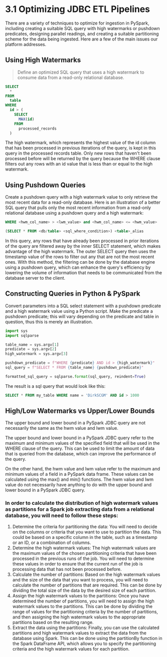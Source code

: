 # 3.1 Optimizing JDBC ETL Pipelines

There are a variety of techniques to optimize for ingestion in PySpark, including creating a suitable SQL query with
high watermarks or pushdown predicates, designing parallel readings, and creating a suitable partitioning scheme for the
data being ingested. Here are a few of the main issues our platform addresses.

## Using High Watermarks

> Define an optimized SQL query that uses a high watermark to consume data from a read-only relational database.

```sql
SELECT 
  * 
FROM 
  table 
WHERE 
  id > (
    SELECT 
      MAX(id) 
    FROM 
      processed_records
  )
```

The high watermark, which represents the highest value of the id column that has been processed in previous iterations
of the query, is kept in this query in the processed records table. Only new rows that haven't been processed before
will be returned by the query because the WHERE clause filters out any rows with an id value that is less than or equal
to the high watermark.

## Using Pushdown Queries

Create a pushdown query with a high watermark value to only retrieve the most recent data for a read-only database.
Here is an illustration of a better SQL query that pulls only the most recent information from a read-only relational
database using a pushdown query and a high watermark:

```sql
WHERE <hwm_col_name> > <lwm_value> and <hwm_col_name> <= <hwm_value>

(SELECT * FROM <db/table> <sql_where_condition>) <table>_alias
```

In this query, any rows that have already been processed in prior iterations of the query are filtered away by the inner
SELECT statement, which makes advantage of the high watermark. The outer SELECT query then uses the timestamp value of
the rows to filter out any that are not the most recent ones.
With this method, the filtering can be done by the database engine using a pushdown query, which can enhance the query's
efficiency by lowering the volume of information that needs to be communicated from the database server to the client.

## Constructing Queries in Python & PySpark

Convert parameters into a SQL select statement with a pushdown predicate and a high watermark value using a Python
script. Make the predicate a pushdown predicate; this will vary depending on the predicate and table in question, thus
this is merely an illustration.

```python
import sys
import sqlparse

table_name = sys.argv[1]
predicate = sys.argv[2]
high_watermark = sys.argv[3]

pushdown_predicate = f"WHERE {predicate} AND id > {high_watermark}"
sql_query = f"SELECT * FROM {table_name} {pushdown_predicate}"

formatted_sql_query = sqlparse.format(sql_query, reindent=True)
```

The result is a sql query that would look like this:

```sql
SELECT * FROM my_table WHERE name = 'DirkSCGM' AND id > 1000
```

## High/Low Watermarks vs Upper/Lower Bounds

The upper bound and lower bound in a PySpark JDBC query are not necessarily the same as the hwm value and lwm value.

The upper bound and lower bound in a PySpark JDBC query refer to the maximum and minimum values of the specified field
that will be used in the WHERE clause of the query. This can be used to limit the amount of data that is queried from
the database, which can improve the performance of the query.

On the other hand, the hwm value and lwm value refer to the maximum and minimum values of a field in a PySpark data
frame. These values can be calculated using the max() and min() functions. The hwm value and lwm value do not
necessarily have anything to do with the upper bound and lower bound in a PySpark JDBC query.

### In order to calculate the distribution of high watermark values as partitions for a Spark job extracting data from a relational database, you will need to follow these steps:

1. Determine the criteria for partitioning the data: You will need to decide on the columns or criteria that you want to
   use to partition the data. This could be based on a specific column in the table, such as a timestamp or an ID, or a
   combination of columns.
2. Determine the high watermark values: The high watermark values are the maximum values of the chosen partitioning
   criteria that have been processed in the previous runs of the job. You will need to determine these values in order
   to ensure that the current run of the job is processing data that has not been processed before.
3. Calculate the number of partitions: Based on the high watermark values and the size of the data that you want to
   process, you will need to calculate the number of partitions that are required. This can be done by dividing the
   total size of the data by the desired size of each partition.
4. Assign the high watermark values to the partitions: Once you have determined the number of partitions, you will need
   to assign the high watermark values to the partitions. This can be done by dividing the range of values for the
   partitioning criteria by the number of partitions, and then assigning the high watermark values to the appropriate
   partitions based on the resulting range.
5. Extract the data using the partitions: Finally, you can use the calculated partitions and high watermark values to
   extract the data from the database using Spark. This can be done using the partitionBy function in the Spark
   DataFrame API, which allows you to specify the partitioning criteria and the high watermark values for each
   partition.
